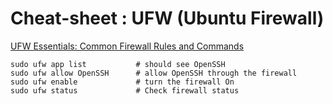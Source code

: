 # Cheat-sheet : UFW (Ubuntu Firewall)

[UFW Essentials: Common Firewall Rules and Commands](https://www.digitalocean.com/community/tutorials/ufw-essentials-common-firewall-rules-and-commands)

    sudo ufw app list           # should see OpenSSH
    sudo ufw allow OpenSSH      # allow OpenSSH through the firewall
    sudo ufw enable             # turn the firewall On
    sudo ufw status             # Check firewall status